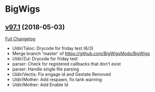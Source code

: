 # BigWigs

## [v97.1](https://github.com/BigWigsMods/BigWigs/tree/v97.1) (2018-05-03)
[Full Changelog](https://github.com/BigWigsMods/BigWigs/compare/v97...v97.1)

- Uldir/Taloc: Drycode for friday test (6/3)  
- Merge branch 'master' of https://github.com/BigWigsMods/BigWigs  
- Uldir/Zul: Drycode for friday test  
- parser: Check for registered callbacks that don't exist  
- parser: Handle single file parsing  
- Uldir/Vectis: Fix engage id and Gestate Removed  
- Uldir/Mother: Add respawn, fix tank warning  
- Uldir/Mother: Add Enable Id  

